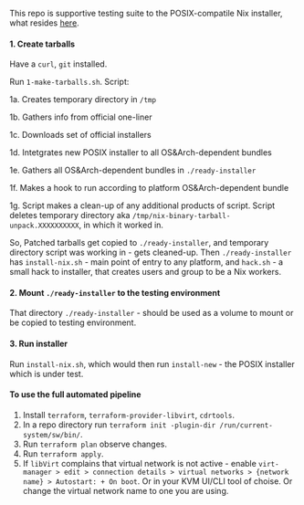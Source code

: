 This repo is supportive testing suite to the POSIX-compatile Nix installer, what resides [here](https://github.com/NixOS/nix/pull/1565).

#### 1. Create tarballs
Have a `curl`, `git` installed.

Run `1-make-tarballs.sh`. Script:

1a. Creates temporary directory in `/tmp`

1b. Gathers info from official one-liner

1c. Downloads set of official installers

1d. Intetgrates new POSIX installer to all OS&Arch-dependent bundles

1e. Gathers all OS&Arch-dependent bundles in `./ready-installer`

1f. Makes a hook to run according to platform OS&Arch-dependent bundle

1g. Script makes a clean-up of any additional products of script. Script deletes temporary directory aka `/tmp/nix-binary-tarball-unpack.XXXXXXXXXX`, in which it worked in.

So,
Patched tarballs get copied to `./ready-installer`, and temporary directory script was working in - gets cleaned-up.
Then `./ready-installer` has `install-nix.sh` - main point of entry to any platform, and `hack.sh` - a small hack to installer, that creates users and group to be a Nix workers.

#### 2. Mount `./ready-installer` to the testing environment
That directory `./ready-installer` - should be used as a volume to mount or be copied to testing environment.

#### 3. Run installer
Run `install-nix.sh`, which would then run `install-new` - the POSIX installer which is under test.

#### To use the full automated pipeline
1. Install `terraform`, `terraform-provider-libvirt`, `cdrtools`.
2. In a repo directory run `terraform init -plugin-dir /run/current-system/sw/bin/`.
3. Run `terraform plan` observe changes.
4. Run `terraform apply`.
5. If `libVirt` complains that virtual network is not active - enable `virt-manager > edit > connection details > virtual networks > {network name} > Autostart: + On boot`. Or in your KVM UI/CLI tool of choise. Or change the virtual network name to one you are using.
